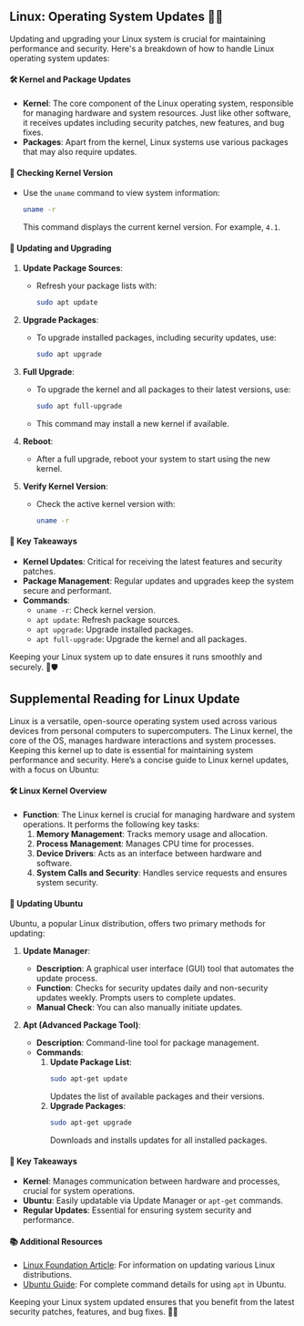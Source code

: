 ## Linux: Operating System Updates 🐧🔄

Updating and upgrading your Linux system is crucial for maintaining performance and security. Here's a breakdown of how to handle Linux operating system updates:

#### 🛠️ Kernel and Package Updates

- **Kernel**: The core component of the Linux operating system, responsible for managing hardware and system resources. Just like other software, it receives updates including security patches, new features, and bug fixes.
- **Packages**: Apart from the kernel, Linux systems use various packages that may also require updates.

#### 📜 Checking Kernel Version

- Use the `uname` command to view system information:
  ```bash
  uname -r
  ```
  This command displays the current kernel version. For example, `4.1`.

#### 🔄 Updating and Upgrading

1. **Update Package Sources**:
   - Refresh your package lists with:
     ```bash
     sudo apt update
     ```

2. **Upgrade Packages**:
   - To upgrade installed packages, including security updates, use:
     ```bash
     sudo apt upgrade
     ```

3. **Full Upgrade**:
   - To upgrade the kernel and all packages to their latest versions, use:
     ```bash
     sudo apt full-upgrade
     ```
   - This command may install a new kernel if available.

4. **Reboot**:
   - After a full upgrade, reboot your system to start using the new kernel.

5. **Verify Kernel Version**:
   - Check the active kernel version with:
     ```bash
     uname -r
     ```

#### 🚀 Key Takeaways

- **Kernel Updates**: Critical for receiving the latest features and security patches.
- **Package Management**: Regular updates and upgrades keep the system secure and performant.
- **Commands**: 
  - `uname -r`: Check kernel version.
  - `apt update`: Refresh package sources.
  - `apt upgrade`: Upgrade installed packages.
  - `apt full-upgrade`: Upgrade the kernel and all packages.

Keeping your Linux system up to date ensures it runs smoothly and securely. 🌟🛡️

## Supplemental Reading for Linux Update

Linux is a versatile, open-source operating system used across various devices from personal computers to supercomputers. The Linux kernel, the core of the OS, manages hardware interactions and system processes. Keeping this kernel up to date is essential for maintaining system performance and security. Here’s a concise guide to Linux kernel updates, with a focus on Ubuntu:

#### 🛠️ Linux Kernel Overview

- **Function**: The Linux kernel is crucial for managing hardware and system operations. It performs the following key tasks:
  1. **Memory Management**: Tracks memory usage and allocation.
  2. **Process Management**: Manages CPU time for processes.
  3. **Device Drivers**: Acts as an interface between hardware and software.
  4. **System Calls and Security**: Handles service requests and ensures system security.

#### 🔄 Updating Ubuntu

Ubuntu, a popular Linux distribution, offers two primary methods for updating:

1. **Update Manager**:
   - **Description**: A graphical user interface (GUI) tool that automates the update process.
   - **Function**: Checks for security updates daily and non-security updates weekly. Prompts users to complete updates.
   - **Manual Check**: You can also manually initiate updates.

2. **Apt (Advanced Package Tool)**:
   - **Description**: Command-line tool for package management.
   - **Commands**:
     1. **Update Package List**:
        ```bash
        sudo apt-get update
        ```
        Updates the list of available packages and their versions.
     2. **Upgrade Packages**:
        ```bash
        sudo apt-get upgrade
        ```
        Downloads and installs updates for all installed packages.

#### 🚀 Key Takeaways

- **Kernel**: Manages communication between hardware and processes, crucial for system operations.
- **Ubuntu**: Easily updatable via Update Manager or `apt-get` commands.
- **Regular Updates**: Essential for ensuring system security and performance.

#### 📚 Additional Resources

- [Linux Foundation Article](https://www.linuxfoundation.org): For information on updating various Linux distributions.
- [Ubuntu Guide](https://help.ubuntu.com/community/AptGet/Howto): For complete command details for using `apt` in Ubuntu.

Keeping your Linux system updated ensures that you benefit from the latest security patches, features, and bug fixes. 🌟🔧